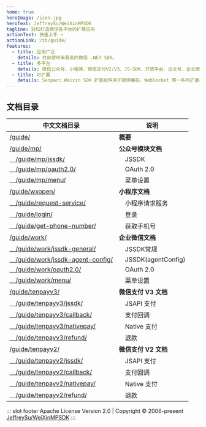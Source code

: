 ```yaml
---
home: true
heroImage: /icon.jpg
heroText: JeffreySu/WeiXinMPSDK
tagline: 轻松打造微信各平台的扩展应用
actionText: 快速上手 →
actionLink: /zh/guide/
features:
  - title: 应用广泛
    details: 目前使用率最高的微信 .NET SDK。
  - title: 多平台
    details: 微信公众号、小程序、微信支付V2/V3、JS-SDK、开放平台、企业号、企业微信……
  - title: 可扩展
    details: Senparc.Weixin SDK 扩展组件用于提供缓存、WebSocket 等一系列扩展模块。
---
```


## 文档目录

| 中文文档目录                                                                     | 说明                     |
| ------------------------------------------------------------------------------- | ------------------------ |
| [/guide/](/guide/)                                                          | **概要**                 |
| [/guide/mp/](/guide/mp/install.md)                                        | **公众号模块文档**       |
| [&emsp;/guide/mp/jssdk/](/guide/mp/jssdk.md)                              | &emsp;JSSDK              |
| [&emsp;/guide/mp/oauth2.0/](/guide/mp/oauth2.0.md)                        | &emsp;OAuth 2.0          |
| [&emsp;/guide/mp/menu/](/guide/mp/menu.md)                                | &emsp;菜单设置            |
| [/guide/wxopen/](/guide/wxopen/install.md)                                | **小程序文档**           |
| [&emsp;/guide/request-service/](/guide/wxopen/request-service.md)         | &emsp;小程序请求服务      |
| [&emsp;/guide/login/](/guide/wxopen/login.md)                             | &emsp;登录               |
| [&emsp;/guide/get-phone-number/](/guide/wxopen/get-phone-number.md)       | &emsp;获取手机号          |
| [/guide/work/](/guide/work/install.md)                                    | **企业微信文档**         |
| [&emsp;/guide/work/jssdk-general/](/guide/work/jssdk-general.md)          | &emsp;JSSDK常规          |
| [&emsp;/guide/work/jssdk-agent-config/](/guide/work/jssdk-agent-config.md)| &emsp;JSSDK(agentConfig) |
| [&emsp;/guide/work/oauth2.0/](/guide/work/oauth2.0.md)                    | &emsp;OAuth 2.0          |
| [&emsp;/guide/work/menu/](/guide/work/menu.md)                            | &emsp;菜单设置           |
| [/guide/tenpayv3/](/guide/tenpayv3/install.md)                            | **微信支付 V3 文档**     |
| [&emsp;/guide/tenpayv3/jssdk/](/guide/tenpayv3/jssdk.md)                  | &emsp;JSAPI 支付         |
| [&emsp;/guide/tenpayv3/callback/](/guide/tenpayv3/callback.md)            | &emsp;支付回调           |
| [&emsp;/guide/tenpayv3/nativepay/](/guide/tenpayv3/nativepay.md)          | &emsp;Native 支付        |
| [&emsp;/guide/tenpayv3/refund/](/guide/tenpayv3/refund.md)                | &emsp;退款               |
| [/guide/tenpayv2/](/guide/tenpayv2/install.md)                            | **微信支付 V2 文档**      |
| [&emsp;/guide/tenpayv2/jssdk/](/guide/tenpayv2/jssdk.md)                  | &emsp;JSAPI 支付          |
| [&emsp;/guide/tenpayv2/callback/](/guide/tenpayv2/callback.md)            | &emsp;支付回调            |
| [&emsp;/guide/tenpayv2/nativepay/](/guide/tenpayv2/nativepay.md)          | &emsp;Native 支付         |
| [&emsp;/guide/tenpayv2/refund/](/guide/tenpayv2/refund.md)                | &emsp;退款                |

::: slot footer
Apache License Version 2.0 | Copyright © 2006-present [JeffreySu/WeiXinMPSDK](https://github.com/JeffreySu/WeiXinMPSDK)
:::
